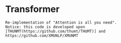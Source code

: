 # Transformer
    Re-implementation of "Attention is all you need".
    Notice: this code is developed upon [THUNMT(https://github.com/thumt/THUMT)] and https://github.com/XMUNLP/XMUNMT
